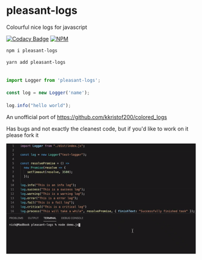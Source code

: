 # pleasant-logs

Colourful nice logs for javascript

[![Codacy Badge](https://api.codacy.com/project/badge/Grade/271f1e6ecdf641c6a93a5c9495c84f7b)](https://app.codacy.com/manual/nick1014375/pleasant-logs?utm_source=github.com&utm_medium=referral&utm_content=NWylynko/pleasant-logs&utm_campaign=Badge_Grade_Dashboard)
[![NPM](https://nodei.co/npm/pleasant-logs.png)](https://www.npmjs.com/package/pleasant-logs)

```bash
npm i pleasant-logs
```

```bash
yarn add pleasant-logs
```

```javascript

import Logger from 'pleasant-logs';

const log = new Logger('name');

log.info("hello world");

```

An unofficial port of <https://github.com/kkristof200/colored_logs>

Has bugs and not exactly the cleanest code, but if you'd like to work on it please fork it

![screenshot](pleasant-logs.gif)
